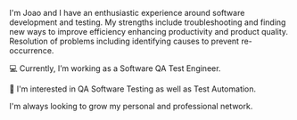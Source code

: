 I'm Joao and I have an enthusiastic experience around software development and testing. My strengths include troubleshooting and
finding new ways to improve efficiency enhancing productivity and product quality. Resolution of problems including identifying causes to prevent re-occurrence.

💻 Currently, I’m working as a Software QA Test Engineer.

🧭 I'm interested in QA Software Testing as well as Test Automation.

I'm always looking to grow my personal and professional network.
